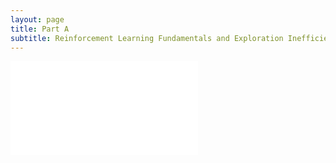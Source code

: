 ```yaml
---
layout: page
title: Part A  
subtitle: Reinforcement Learning Fundamentals and Exploration Inefficiency
---
```

<div class="">
    <iframe id="inlineFrameExample" frameBorder="0"
    title="Inline Frame Example"
    src="resources/code/partA/classic_explore.html"
    class="blah blah"
    >
</iframe>
</div>

